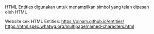 HTML Entities digunakan untuk menampilkan simbol yang telah dipesan oleh HTML

Website cek HTML Entities:
https://oinam.github.io/entities/
https://html.spec.whatwg.org/multipage/named-characters.html
